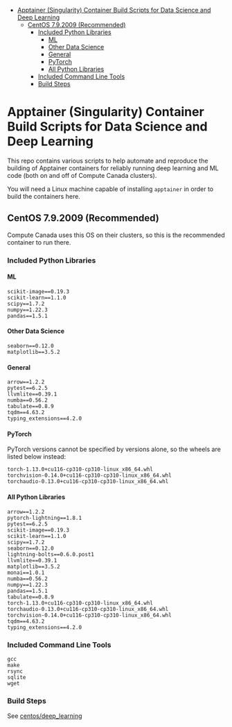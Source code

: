 - [Apptainer (Singularity) Container Build Scripts for Data Science and Deep Learning](#apptainer-singularity-container-build-scripts-for-data-science-and-deep-learning)
  - [CentOS 7.9.2009 (Recommended)](#centos-792009-recommended)
    - [Included Python Libraries](#included-python-libraries)
      - [ML](#ml)
      - [Other Data Science](#other-data-science)
      - [General](#general)
      - [PyTorch](#pytorch)
      - [All Python Libraries](#all-python-libraries)
    - [Included Command Line Tools](#included-command-line-tools)
    - [Build Steps](#build-steps)


# Apptainer (Singularity) Container Build Scripts for Data Science and Deep Learning

This repo contains various scripts to help automate and reproduce the building of
Apptainer containers for reliably running deep learning and ML code (both on and off
of Compute Canada clusters).

You will need a Linux machine capable of installing `apptainer` in order to build
the containers here.

## CentOS 7.9.2009 (Recommended)

Compute Canada uses this OS on their clusters, so this is the recommended container to
run there.

### Included Python Libraries

#### ML

```
scikit-image==0.19.3
scikit-learn==1.1.0
scipy==1.7.2
numpy==1.22.3
pandas==1.5.1
```

#### Other Data Science

```
seaborn==0.12.0
matplotlib==3.5.2
```

#### General

```
arrow==1.2.2
pytest==6.2.5
llvmlite==0.39.1
numba==0.56.2
tabulate==0.8.9
tqdm==4.63.2
typing_extensions==4.2.0
```

#### PyTorch

PyTorch versions cannot be specified by versions alone, so the wheels are listed
below instead:

```
torch-1.13.0+cu116-cp310-cp310-linux_x86_64.whl
torchvision-0.14.0+cu116-cp310-cp310-linux_x86_64.whl
torchaudio-0.13.0+cu116-cp310-cp310-linux_x86_64.whl
```

#### All Python Libraries

```
arrow==1.2.2
pytorch-lightning==1.8.1
pytest==6.2.5
scikit-image==0.19.3
scikit-learn==1.1.0
scipy==1.7.2
seaborn==0.12.0
lightning-bolts==0.6.0.post1
llvmlite==0.39.1
matplotlib==3.5.2
monai==1.0.1
numba==0.56.2
numpy==1.22.3
pandas==1.5.1
tabulate==0.8.9
torch-1.13.0+cu116-cp310-cp310-linux_x86_64.whl
torchaudio-0.13.0+cu116-cp310-cp310-linux_x86_64.whl
torchvision-0.14.0+cu116-cp310-cp310-linux_x86_64.whl
tqdm==4.63.2
typing_extensions==4.2.0
```


### Included Command Line Tools

```
gcc
make
rsync
sqlite
wget
```

### Build Steps

See [centos/deep_learning](https://github.com/DM-Berger/datascience_containers/tree/master/centos/deep_learning)
